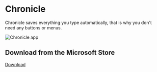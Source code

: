 # Chronicle
Chronicle saves everything you type automatically, that is why you don't need any buttons or menus.

![Chronicle app](/app.png "Chronicle app")

## Download from the Microsoft  Store
[Download](https://www.microsoft.com/store/productId/9PCVD7X8CH6Q "Chronicle")
